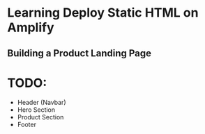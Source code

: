 # Learning Deploy Static HTML on Amplify

## Building a Product Landing Page

# TODO:

- Header (Navbar)
- Hero Section
- Product Section
- Footer
